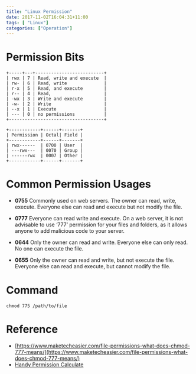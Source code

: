 ```yaml
---
title: "Linux Permission"
date: 2017-11-02T16:04:31+11:00
tags: [ "Linux"]
categories: ["Operation"]
---
```

# Permission Bits
```code
+-----+---+--------------------------+
| rwx | 7 | Read, write and execute  |
| rw- | 6 | Read, write              |
| r-x | 5 | Read, and execute        |
| r-- | 4 | Read,                    |
| -wx | 3 | Write and execute        |
| -w- | 2 | Write                    |
| --x | 1 | Execute                  |
| --- | 0 | no permissions           |
+------------------------------------+

+------------+------+-------+
| Permission | Octal| Field |
+------------+------+-------+
| rwx------  | 0700 | User  |
| ---rwx---  | 0070 | Group |
| ------rwx  | 0007 | Other |
+------------+------+-------+
```

# Common Permission Usages

+ **0755** Commonly used on web servers. The owner can read, write, execute. Everyone else can read and execute but not modify the file.

+ **0777** Everyone can read write and execute. On a web server, it is not advisable to use ‘777’ permission for your files and folders, as it allows anyone to add malicious code to your server.

+ **0644** Only the owner can read and write. Everyone else can only read. No one can execute the file.

+ **0655** Only the owner can read and write, but not execute the file. Everyone else can read and execute, but cannot modify the file.

# Command

```shell
chmod 775 /path/to/file
```

# Reference
+ [https://www.maketecheasier.com/file-permissions-what-does-chmod-777-means/](https://www.maketecheasier.com/file-permissions-what-does-chmod-777-means/)
+ [Handy Permission Calculate](http://permissions-calculator.org)
